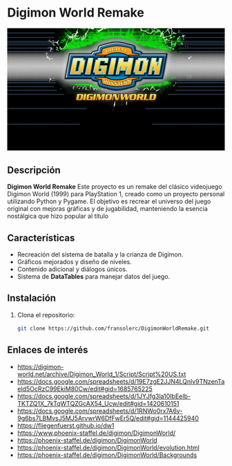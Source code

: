 # Digimon World Remake

![Intro](https://github.com/fransolerc/DigimonWorldRemake/blob/main/assets/ui/Menu/Intro.PNG)


## Descripción
**Digimon World Remake** Este proyecto es un remake del clásico videojuego Digimon World (1999) para PlayStation 1, creado como un proyecto personal utilizando Python y Pygame. El objetivo es recrear el universo del juego original con mejoras gráficas y de jugabilidad, manteniendo la esencia nostálgica que hizo popular al título

## Características
- Recreación del sistema de batalla y la crianza de Digimon.
- Gráficos mejorados y diseño de niveles.
- Contenido adicional y diálogos únicos.
- Sistema de **DataTables** para manejar datos del juego.

## Instalación
1. Clona el repositorio:
   ```bash
   git clone https://github.com/fransolerc/DigimonWorldRemake.git

## Enlaces de interés

- https://digimon-world.net/archive/Digimon_World_1/Script/Script%20US.txt
- https://docs.google.com/spreadsheets/d/19E7zgE2JJN4LQnlv9TNzenTaeld5OcRzC99EkiM80Cw/edit#gid=1685765225
- https://docs.google.com/spreadsheets/d/1JYJfg3la10IbEeIb-TKTZQ1X_7kTqWTQZGcAX54_Ucw/edit#gid=1420610151
- https://docs.google.com/spreadsheets/d/1RNWo0rx7A6y-9g6bs7LBMvsJ5MJ5ArvwrW6DfFwEr5Q/edit#gid=1144425940
- https://fliegenfuerst.github.io/dw1
- https://www.phoenix-staffel.de/digimon/DigimonWorld/
- https://phoenix-staffel.de/digimon/DigimonWorld
- https://phoenix-staffel.de/digimon/DigimonWorld/evolution.html
- https://phoenix-staffel.de/digimon/DigimonWorld/Backgrounds
